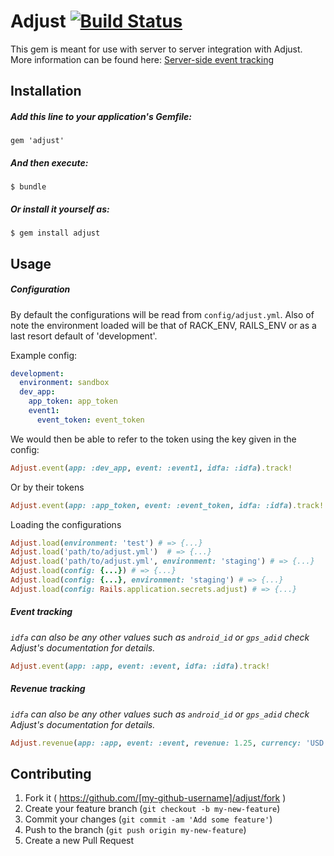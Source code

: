 # Adjust [![Build Status](https://travis-ci.org/DynamoMTL/adjust.svg?branch=master)](https://travis-ci.org/DynamoMTL/adjust)

This gem is meant for use with server to server integration with Adjust. More information can be found here: [Server-side event tracking](https://docs.adjust.com/en/event-tracking/#reference-server-side-event-tracking)

## Installation

##### Add this line to your application's Gemfile:

    gem 'adjust'

##### And then execute:

    $ bundle

##### Or install it yourself as:

    $ gem install adjust

## Usage

##### Configuration

By default the configurations will be read from `config/adjust.yml`. Also of note the environment loaded will be that of RACK_ENV, RAILS_ENV or as a last resort default of 'development'.

Example config:
```yaml
development:
  environment: sandbox
  dev_app:
    app_token: app_token
    event1:
      event_token: event_token
```

We would then be able to refer to the token using the key given in the config:

```ruby
Adjust.event(app: :dev_app, event: :event1, idfa: :idfa).track!
```

Or by their tokens

```ruby
Adjust.event(app: :app_token, event: :event_token, idfa: :idfa).track!
```

Loading the configurations

```ruby
Adjust.load(environment: 'test') # => {...}
Adjust.load('path/to/adjust.yml')  # => {...}
Adjust.load('path/to/adjust.yml', environment: 'staging') # => {...}
Adjust.load(config: {...}) # => {...}
Adjust.load(config: {...}, environment: 'staging') # => {...}
Adjust.load(config: Rails.application.secrets.adjust) # => {...}

```

##### Event tracking

*`idfa` can also be any other values such as `android_id` or `gps_adid` check Adjust's documentation for details.*

```ruby
Adjust.event(app: :app, event: :event, idfa: :idfa).track!
```


##### Revenue tracking

*`idfa` can also be any other values such as `android_id` or `gps_adid` check Adjust's documentation for details.*

```ruby
Adjust.revenue(app: :app, event: :event, revenue: 1.25, currency: 'USD|CAD|EUR', idfa: :idfa).track!
```

## Contributing

1. Fork it ( https://github.com/[my-github-username]/adjust/fork )
2. Create your feature branch (`git checkout -b my-new-feature`)
3. Commit your changes (`git commit -am 'Add some feature'`)
4. Push to the branch (`git push origin my-new-feature`)
5. Create a new Pull Request
